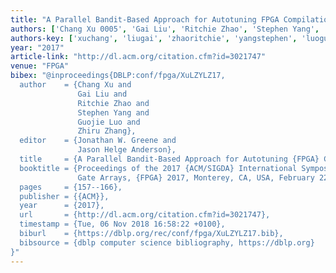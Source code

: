 ```yaml
---
title: "A Parallel Bandit-Based Approach for Autotuning FPGA Compilation"
authors: ['Chang Xu 0005', 'Gai Liu', 'Ritchie Zhao', 'Stephen Yang', 'Guojie Luo', 'Zhiru Zhang']
authors-key: ['xuchang', 'liugai', 'zhaoritchie', 'yangstephen', 'luoguojie', 'zhangzhiru']
year: "2017"
article-link: "http://dl.acm.org/citation.cfm?id=3021747"
venue: "FPGA"
bibex: "@inproceedings{DBLP:conf/fpga/XuLZYLZ17,
  author    = {Chang Xu and
               Gai Liu and
               Ritchie Zhao and
               Stephen Yang and
               Guojie Luo and
               Zhiru Zhang},
  editor    = {Jonathan W. Greene and
               Jason Helge Anderson},
  title     = {A Parallel Bandit-Based Approach for Autotuning {FPGA} Compilation},
  booktitle = {Proceedings of the 2017 {ACM/SIGDA} International Symposium on Field-Programmable
               Gate Arrays, {FPGA} 2017, Monterey, CA, USA, February 22-24, 2017},
  pages     = {157--166},
  publisher = {{ACM}},
  year      = {2017},
  url       = {http://dl.acm.org/citation.cfm?id=3021747},
  timestamp = {Tue, 06 Nov 2018 16:58:22 +0100},
  biburl    = {https://dblp.org/rec/conf/fpga/XuLZYLZ17.bib},
  bibsource = {dblp computer science bibliography, https://dblp.org}
}"
---
```

